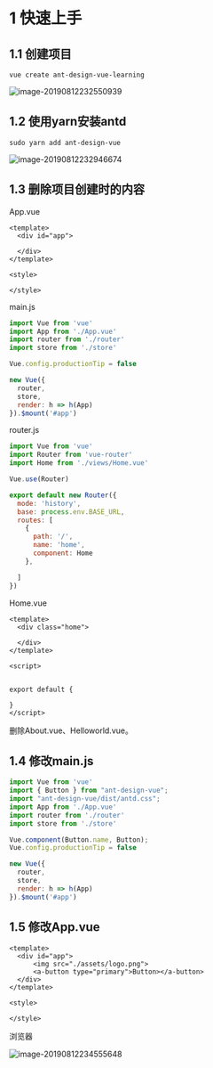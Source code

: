 

# 1 快速上手

## 1.1 创建项目

```
vue create ant-design-vue-learning
```

![image-20190812232550939](http://ww2.sinaimg.cn/large/006tNc79ly1g5xcfqe4a2j30hm04owfi.jpg)

## 1.2 使用yarn安装antd

```
sudo yarn add ant-design-vue
```

![image-20190812232946674](http://ww2.sinaimg.cn/large/006tNc79ly1g5xcfr6tjkj30jf0f177u.jpg)

## 1.3 删除项目创建时的内容

App.vue

```vue
<template>
  <div id="app">
     
  </div>
</template>

<style>

</style>
```

main.js

```js
import Vue from 'vue'
import App from './App.vue'
import router from './router'
import store from './store'

Vue.config.productionTip = false

new Vue({
  router,
  store,
  render: h => h(App)
}).$mount('#app')
```

router.js

```js
import Vue from 'vue'
import Router from 'vue-router'
import Home from './views/Home.vue'

Vue.use(Router)

export default new Router({
  mode: 'history',
  base: process.env.BASE_URL,
  routes: [
    {
      path: '/',
      name: 'home',
      component: Home
    },

  ]
})
```

Home.vue

```vue
<template>
  <div class="home">

  </div>
</template>

<script>


export default {

}
</script>
```

删除About.vue、Helloworld.vue。

## 1.4 修改main.js

```js
import Vue from 'vue'
import { Button } from "ant-design-vue";
import "ant-design-vue/dist/antd.css";
import App from './App.vue'
import router from './router'
import store from './store'

Vue.component(Button.name, Button);
Vue.config.productionTip = false

new Vue({
  router,
  store,
  render: h => h(App)
}).$mount('#app')
```

## 1.5 修改App.vue

```vue
<template>
  <div id="app">
      <img src="./assets/logo.png">
      <a-button type="primary">Button></a-button>
  </div>
</template>

<style>

</style>
```

浏览器

![image-20190812234555648](http://ww1.sinaimg.cn/large/006tNc79ly1g5xcfrpty7j309j06nt95.jpg)


